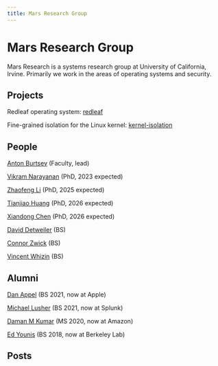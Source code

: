 ```yaml
---
title: Mars Research Group
---
```


# Mars Research Group

Mars Research is a systems research group at University of California, Irvine. Primarily we work in the areas of operating systems and security. 

## Projects

Redleaf operating system: [redleaf](./redleaf)

Fine-grained isolation for the Linux kernel: [kernel-isolation](./kernel-isolation)

## People

[Anton Burtsev](https://www.ics.uci.edu/~aburtsev) (Faculty, lead)

[Vikram Narayanan](https://arkivm.github.io) (PhD, 2023 expected)

[Zhaofeng Li](https://zhaofeng.li) (PhD, 2025 expected)

[Tianjiao Huang](https://github.com/tjhu) (PhD, 2026 expected)

[Xiandong Chen](https://github.com/FeizaiYiHao) (PhD, 2026 expected)

[David Detweiler](https://github.com/daviddetweiler) (BS)

[Connor Zwick](https://github.com/czoop) (BS)

[Vincent Whizin](https://github.com/vwheezy22) (BS)


## Alumni

[Dan Appel](https://github.com/Danappelxx) (BS 2021, now at Apple)

[Michael Lusher](https://github.com/1aguna) (BS 2021, now at Splunk)

[Daman M Kumar](https://github.com/damanmkumar) (MS 2020, now at Amazon)

[Ed Younis](https://github.com/edyounis) (BS 2018, now at Berkeley Lab)

## Posts
